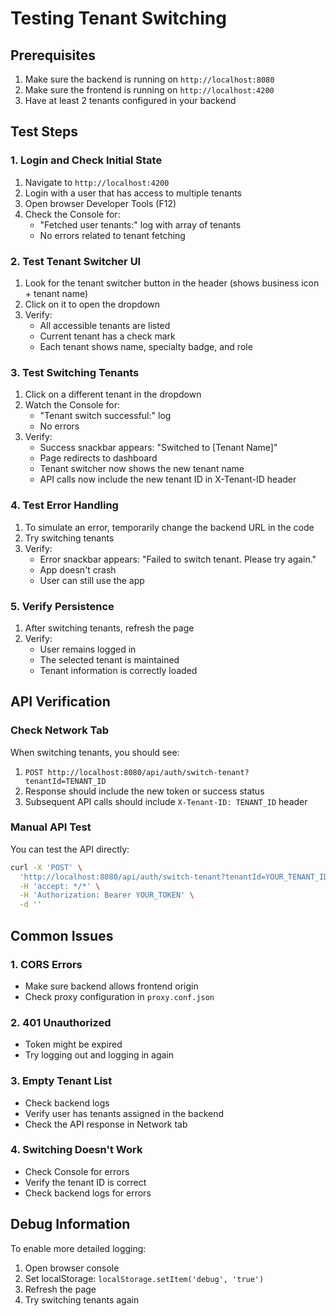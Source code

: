 # Testing Tenant Switching

## Prerequisites
1. Make sure the backend is running on `http://localhost:8080`
2. Make sure the frontend is running on `http://localhost:4200`
3. Have at least 2 tenants configured in your backend

## Test Steps

### 1. Login and Check Initial State
1. Navigate to `http://localhost:4200`
2. Login with a user that has access to multiple tenants
3. Open browser Developer Tools (F12)
4. Check the Console for:
   - "Fetched user tenants:" log with array of tenants
   - No errors related to tenant fetching

### 2. Test Tenant Switcher UI
1. Look for the tenant switcher button in the header (shows business icon + tenant name)
2. Click on it to open the dropdown
3. Verify:
   - All accessible tenants are listed
   - Current tenant has a check mark
   - Each tenant shows name, specialty badge, and role

### 3. Test Switching Tenants
1. Click on a different tenant in the dropdown
2. Watch the Console for:
   - "Tenant switch successful:" log
   - No errors
3. Verify:
   - Success snackbar appears: "Switched to [Tenant Name]"
   - Page redirects to dashboard
   - Tenant switcher now shows the new tenant name
   - API calls now include the new tenant ID in X-Tenant-ID header

### 4. Test Error Handling
1. To simulate an error, temporarily change the backend URL in the code
2. Try switching tenants
3. Verify:
   - Error snackbar appears: "Failed to switch tenant. Please try again."
   - App doesn't crash
   - User can still use the app

### 5. Verify Persistence
1. After switching tenants, refresh the page
2. Verify:
   - User remains logged in
   - The selected tenant is maintained
   - Tenant information is correctly loaded

## API Verification

### Check Network Tab
When switching tenants, you should see:
1. `POST http://localhost:8080/api/auth/switch-tenant?tenantId=TENANT_ID`
2. Response should include the new token or success status
3. Subsequent API calls should include `X-Tenant-ID: TENANT_ID` header

### Manual API Test
You can test the API directly:
```bash
curl -X 'POST' \
  'http://localhost:8080/api/auth/switch-tenant?tenantId=YOUR_TENANT_ID' \
  -H 'accept: */*' \
  -H 'Authorization: Bearer YOUR_TOKEN' \
  -d ''
```

## Common Issues

### 1. CORS Errors
- Make sure backend allows frontend origin
- Check proxy configuration in `proxy.conf.json`

### 2. 401 Unauthorized
- Token might be expired
- Try logging out and logging in again

### 3. Empty Tenant List
- Check backend logs
- Verify user has tenants assigned in the backend
- Check the API response in Network tab

### 4. Switching Doesn't Work
- Check Console for errors
- Verify the tenant ID is correct
- Check backend logs for errors

## Debug Information

To enable more detailed logging:
1. Open browser console
2. Set localStorage: `localStorage.setItem('debug', 'true')`
3. Refresh the page
4. Try switching tenants again